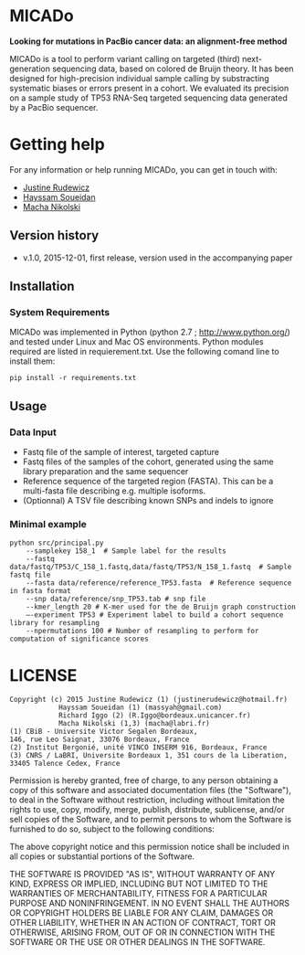 MICADo
======

**Looking for mutations in PacBio cancer data: an alignment-free method**

MICADo is a tool to perform variant calling on targeted (third) next-generation sequencing data, based on colored de Bruijn theory. It has been designed for high-precision individual sample calling by substracting systematic biases or errors present in a cohort. We evaluated its precision on a sample study of TP53 RNA-Seq targeted sequencing data generated by a PacBio sequencer. 


# Getting help

For any information or help running MICADo, you can get in touch with: 
* [Justine Rudewicz](mailto:justinerudewicz[AT]hotmail.fr)
* [Hayssam Soueidan](mailto:massyah[AT]gmail.com)
* [Macha Nikolski](mailto:macha[AT]labri.fr)

## Version history 
* v.1.0, 2015-12-01, first release, version used in the accompanying paper

## Installation

### System Requirements

MICADo was implemented in Python (python 2.7 ; http://www.python.org/) and tested under Linux and Mac OS environments. 
Python modules required are listed in requierement.txt. Use the following comand line to install them:

```{bash}
pip install -r requirements.txt
```

## Usage

### Data Input
* Fastq file of the sample of interest, targeted capture 
* Fastq files of the samples of the cohort, generated using the same library preparation and the same sequencer 
* Reference sequence of the targeted region (FASTA). This can be a multi-fasta file describing e.g. multiple isoforms. 
* (Optionnal) A TSV file describing known SNPs and indels to ignore 


### Minimal example 


```{bash}
python src/principal.py 
	--samplekey 158_1  # Sample label for the results 
	--fastq data/fastq/TP53/C_158_1.fastq,data/fastq/TP53/N_158_1.fastq  # Sample fastq file
	--fasta data/reference/reference_TP53.fasta  # Reference sequence in fasta format 
	--snp data/reference/snp_TP53.tab # snp file 
	--kmer_length 20 # K-mer used for the de Bruijn graph construction 
	—-experiment TP53 # Experiment label to build a cohort sequence library for resampling
	--npermutations 100 # Number of resampling to perform for computation of significance scores
```




# LICENSE

    Copyright (c) 2015 Justine Rudewicz (1) (justinerudewicz@hotmail.fr) 
                Hayssam Soueidan (1) (massyah@gmail.com)
                Richard Iggo (2) (R.Iggo@bordeaux.unicancer.fr)
                Macha Nikolski (1,3) (macha@labri.fr)
    (1) CBiB - Universite Victor Segalen Bordeaux,
    146, rue Leo Saignat, 33076 Bordeaux, France
    (2) Institut Bergonié, unité VINCO INSERM 916, Bordeaux, France
    (3) CNRS / LaBRI, Universite Bordeaux 1, 351 cours de la Liberation,
    33405 Talence Cedex, France 

Permission is hereby granted, free of charge, to any person obtaining a copy of this software and associated documentation files (the "Software"), to deal in the Software without restriction, including without limitation the rights to use, copy, modify, merge, publish, distribute, sublicense, and/or sell copies of the Software, and to permit persons to whom the Software is furnished to do so, subject to the following conditions:

The above copyright notice and this permission notice shall be included in all copies or substantial portions of the Software.

THE SOFTWARE IS PROVIDED "AS IS", WITHOUT WARRANTY OF ANY KIND, EXPRESS OR IMPLIED, INCLUDING BUT NOT LIMITED TO THE WARRANTIES OF MERCHANTABILITY, FITNESS FOR A PARTICULAR PURPOSE AND NONINFRINGEMENT. IN NO EVENT SHALL THE AUTHORS OR COPYRIGHT HOLDERS BE LIABLE FOR ANY CLAIM, DAMAGES OR OTHER LIABILITY, WHETHER IN AN ACTION OF CONTRACT, TORT OR OTHERWISE, ARISING FROM, OUT OF OR IN CONNECTION WITH THE SOFTWARE OR THE USE OR OTHER DEALINGS IN THE SOFTWARE.
